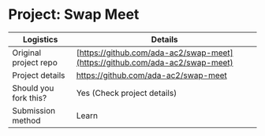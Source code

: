 # Project: Swap Meet

| Logistics             | Details                              |
| --------------------- | ------------------------------------ |
| Original project repo | [https://github.com/ada-ac2/swap-meet](https://github.com/ada-ac2/swap-meet) |
| Project details       | https://github.com/ada-ac2/swap-meet |
| Should you fork this? | Yes (Check project details)          |
| Submission method     | Learn                                |
